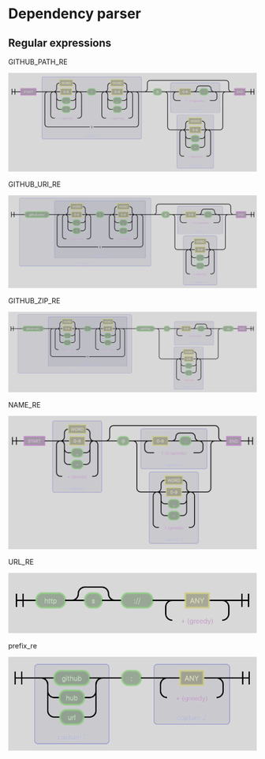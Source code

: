# Dependency parser

## Regular expressions

GITHUB_PATH_RE

![](../.gitbook/assets/GITHUB_PATH_RE%20%281%29%20%281%29%20%281%29.png)

GITHUB_URI_RE

![](../.gitbook/assets/GITHUB_URI_RE%20%281%29%20%281%29%20%281%29.png)

GITHUB_ZIP_RE

![](../.gitbook/assets/GITHUB_ZIP_RE%20%281%29%20%281%29%20%281%29.png)

NAME_RE

![](../.gitbook/assets/NAME_RE%20%281%29%20%281%29%20%281%29.png)

URL_RE

![](../.gitbook/assets/URL_RE%20%281%29%20%281%29%20%281%29.png)

prefix_re

![](../.gitbook/assets/prefix_re%20%281%29%20%281%29%20%281%29%20%281%29.png)
